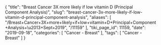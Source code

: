 {
    "title": "Breast Cancer 3X more likely if low vitamin D (Principal Component Analysis)",
    "slug": "breast-cancer-3x-more-likely-if-low-vitamin-d-principal-component-analysis",
    "aliases": [
        "/Breast+Cancer+3X+more+likely+if+low+vitamin+D+Principal+Component+Analysis+\u2013+Sept+2019",
        "/11159"
    ],
    "tiki_page_id": 11159,
    "date": "2019-09-18",
    "categories": [
        "Cancer - Breast"
    ],
    "tags": [
        "Cancer - Breast"
    ]
}